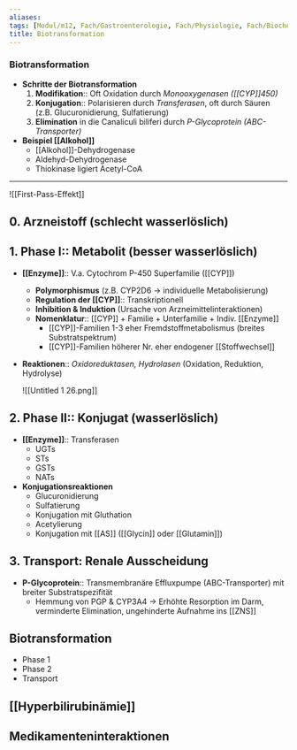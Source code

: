 ```yaml
---
aliases: 
tags: [Modul/m12, Fach/Gastroenterologie, Fach/Physiologie, Fach/Biochemie]
title: Biotransformation
---
```

### Biotransformation 
- **Schritte der Biotransformation**
	1. **Modifikation**:: Oft Oxidation durch *Monooxygenasen ([[CYP]]450)*
	2. **Konjugation**:: Polarisieren durch *Transferasen*, oft durch Säuren (z.B. Glucuronidierung, Sulfatierung)
	3. **Elimination** in die Canaliculi biliferi durch *P-Glycoprotein (ABC-Transporter)*
- **Beispiel [[Alkohol]]**
	- [[Alkohol]]-Dehydrogenase
	- Aldehyd-Dehydrogenase
	- Thiokinase ligiert Acetyl-CoA

---
![[First-Pass-Effekt]]


## 0. Arzneistoff (schlecht wasserlöslich)

## 1. **Phase I**:: Metabolit (besser wasserlöslich)

- **[[Enzyme]]**:: V.a. Cytochrom P-450 Superfamilie ([[CYP]])
    - **Polymorphismus** (z.B. CYP2D6 → individuelle Metabolisierung)
    - **Regulation der [[CYP]]**:: Transkriptionell
    - **Inhibition & Induktion** (Ursache von Arzneimittelinteraktionen)
    - **Nomenklatur**:: [[CYP]] + Familie + Unterfamilie + Indiv. [[Enzyme]]
        - [[CYP]]-Familien 1-3 eher Fremdstoffmetabolismus (breites Substratspektrum)
        - [[CYP]]-Familien höherer Nr. eher endogener [[Stoffwechsel]]
- **Reaktionen**:: *Oxidoreduktasen, Hydrolasen* (Oxidation, Reduktion, Hydrolyse)

    ![[Untitled 1 26.png]]

## 2. **Phase II**:: Konjugat (wasserlöslich)

- **[[Enzyme]]**:: Transferasen
    - UGTs
    - STs
    - GSTs
    - NATs
- **Konjugationsreaktionen**
    - Glucuronidierung
    - Sulfatierung
    - Konjugation mit Gluthation
    - Acetylierung
    - Konjugation mit [[AS]] ([[Glycin]] oder [[Glutamin]])

## 3. Transport: Renale Ausscheidung

- **P-Glycoprotein**:: Transmembranäre Effluxpumpe (ABC-Transporter) mit breiter Substratspezifität
    - Hemmung von PGP & CYP3A4 → Erhöhte Resorption im Darm, verminderte Elimination, ungehinderte Aufnahme ins [[ZNS]]

## Biotransformation

- Phase 1
- Phase 2
- Transport

## [[Hyperbilirubinämie]]

## Medikamenteninteraktionen

